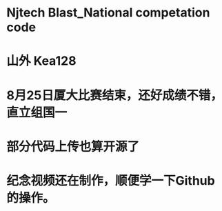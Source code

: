 # Njtech Blast_National competation code
# 山外 Kea128

# 8月25日厦大比赛结束，还好成绩不错，直立组国一
# 部分代码上传也算开源了
# 纪念视频还在制作，顺便学一下Github的操作。
